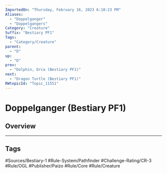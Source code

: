 ```yaml
---
ImportedOn: "Thursday, February 16, 2023 6:10:23 PM"
Aliases:
  - "Doppelganger"
  - "Doppelgangers"
Category: "Creature"
Suffix: "Bestiary PF1"
Tags:
  - "Category/Creature"
parent:
  - "D"
up:
  - "D"
prev:
  - "Dolphin, Orca (Bestiary PF1)"
next:
  - "Dragon Turtle (Bestiary PF1)"
RWtopicId: "Topic_11551"
---
```

# Doppelganger (Bestiary PF1)
## Overview

---
## Tags
#Sources/Bestiary-1 #Rule-System/Pathfinder #Challenge-Rating/CR-3 #Rule/OGL #Publisher/Paizo #Rule/Core #Rule/Creature

